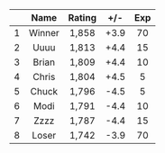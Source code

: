 | |Name|Rating|+/-|Exp|
|-|:--:|:----:|:-:|:-:|
|1|Winner|1,858|+3.9|70|
|2|Uuuu|1,813|+4.4|15|
|3|Brian|1,809|+4.4|10|
|4|Chris|1,804|+4.5|5|
|5|Chuck|1,796|-4.5|5|
|6|Modi|1,791|-4.4|10|
|7|Zzzz|1,787|-4.4|15|
|8|Loser|1,742|-3.9|70|
